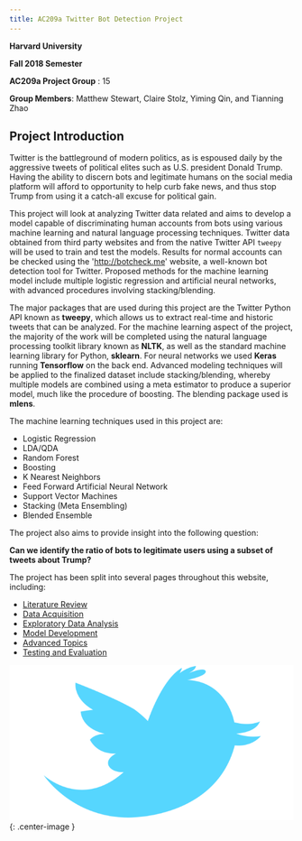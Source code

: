 ```yaml
---
title: AC209a Twitter Bot Detection Project
---
```


**Harvard University**

**Fall 2018 Semester**

**AC209a Project Group** : 15

**Group Members**: Matthew Stewart, Claire Stolz, Yiming Qin, and Tianning Zhao

## Project Introduction

Twitter is the battleground of modern politics, as is espoused daily by the aggressive tweets of political elites such as U.S. president Donald Trump. Having the ability to discern bots and legitimate humans on the social media platform will afford to opportunity to help curb fake news, and thus stop Trump from using it a catch-all excuse for political gain.

This project will look at analyzing Twitter data related and aims to develop a model capable of discriminating human accounts from bots using various machine learning and natural language processing techniques. Twitter data obtained from third party websites and from the native Twitter API `tweepy` will be used to train and test the models. Results for normal accounts can be checked using the 'http://botcheck.me' website, a well-known bot detection tool for Twitter. Proposed methods for the machine learning model include multiple logistic regression and artificial neural networks, with advanced procedures involving stacking/blending.

The major packages that are used during this project are the Twitter Python API known as **tweepy**, which allows us to extract real-time and historic tweets that can be analyzed. For the machine learning aspect of the project, the majority of the work will be completed using the natural language processing toolkit library known as **NLTK**, as well as the standard machine learning library for Python, **sklearn**. For neural networks we used **Keras** running **Tensorflow** on the back end. Advanced modeling techniques will be applied to the finalized dataset include stacking/blending, whereby multiple models are combined using a meta estimator to produce a superior model, much like the procedure of boosting. The blending package used is **mlens**.

The machine learning techniques used in this project are:

- Logistic Regression
- LDA/QDA
- Random Forest
- Boosting
- K Nearest Neighbors
- Feed Forward Artificial Neural Network
- Support Vector Machines
- Stacking (Meta Ensembling)
- Blended Ensemble

The project also aims to provide insight into the following question:

**Can we identify the ratio of bots to legitimate users using a subset of tweets about Trump?**

The project has been split into several pages throughout this website, including:

- [Literature Review](https://mrdragonbear.github.io/AC209a-Twitter-Project/Literature_review.html)
- [Data Acquisition](https://mrdragonbear.github.io/AC209a-Twitter-Project/Twitter_data.html)
- [Exploratory Data Analysis](https://mrdragonbear.github.io/AC209a-Twitter-Project/EDA.html)
- [Model Development](https://mrdragonbear.github.io/AC209a-Twitter-Project/Final_Models.html)
- [Advanced Topics](https://mrdragonbear.github.io/AC209a-Twitter-Project/Advanced_Features.html)
- [Testing and Evaluation](https://mrdragonbear.github.io/AC209a-Twitter-Project/Testing_Evaluation.html)

![screenshot](/img/twitter.png){: .center-image }